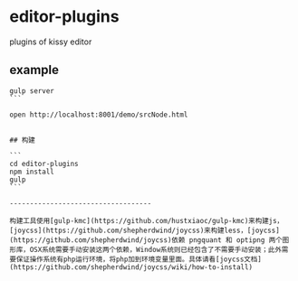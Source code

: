 # editor-plugins

plugins of kissy editor

## example

````
gulp server
```

open http://localhost:8001/demo/srcNode.html


## 构建

```
cd editor-plugins
npm install
gulp
```

-----------------------------------

构建工具使用[gulp-kmc](https://github.com/hustxiaoc/gulp-kmc)来构建js，[joycss](https://github.com/shepherdwind/joycss)来构建less，[joycss](https://github.com/shepherdwind/joycss)依赖 pngquant 和 optipng 两个图形库，OSX系统需要手动安装这两个依赖，Window系统则已经包含了不需要手动安装；此外需要保证操作系统有php运行环境，将php加到环境变量里面。具体请看[joycss文档](https://github.com/shepherdwind/joycss/wiki/how-to-install)
